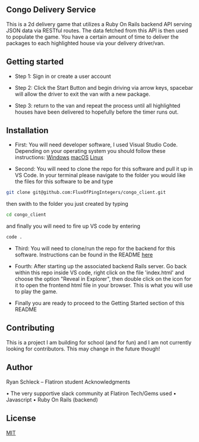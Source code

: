 ## Congo Delivery Service

This is a 2d delivery game that utilizes a Ruby On Rails backend API serving JSON data via RESTful routes.  The data fetched from this API is then used to populate the game.  You have a certain amount of time to deliver the packages to each highlighted house via your delivery driver/van.

## Getting started

* Step 1: Sign in or create a user account

* Step 2: Click the Start Button and begin driving via arrow keys, spacebar will allow the driver to exit the van with a new package.

* Step 3: return to the van and repeat the process until all highlighted houses have been delivered to hopefully before the timer runs out.

## Installation

* First: You will need developer software, I used Visual Studio Code. Depending on your operating system you should follow these instructions: [Windows](https://code.visualstudio.com/docs/setup/windows) [macOS](https://code.visualstudio.com/docs/setup/mac) [Linux](https://code.visualstudio.com/docs/setup/linux)

* Second: You will need to clone the repo for this software and pull it up in VS Code. In your terminal please navigate to the folder you would like the files for this software to be and type 
```bash
git clone git@github.com:FluxOfPingIntegers/congo_client.git
```
 then swith to the folder you just created by typing
 ```bash
 cd congo_client
 ```
 and finally you will need to fire up VS code by entering
```bash
code .
```
* Third: You will need to clone/run the repo for the backend for this software.  Instructions can be found in the README [here](https://github.com/FluxOfPingIntegers/congo_api)

* Fourth: After starting up the associated backend Rails server.  Go back within this repo inside VS code, right click on the file 'index.html' and choose the option "Reveal in Explorer", then double click on the icon for it to open the frontend html file in your browser.  This is what you will use to play the game.

* Finally you are ready to proceed to the Getting Started section of this README

## Contributing
This is a project I am building for school (and for fun) and I am not currently looking for contributors. This may change in the future though!

## Author

Ryan Schleck – Flatiron student Acknowledgments

• The very supportive slack community at Flatiron Tech/Gems used • Javascript • Ruby On Rails (backend)

## License

[MIT](https://choosealicense.com/licenses/mit/)